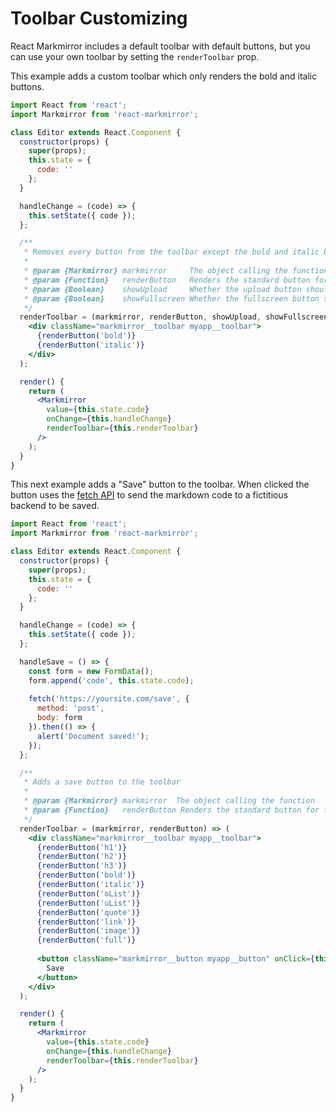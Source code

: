 Toolbar Customizing
===================
React Markmirror includes a default toolbar with default buttons, but you can use your own toolbar by setting the `renderToolbar` prop.

This example adds a custom toolbar which only renders the bold and italic buttons.

```jsx
import React from 'react';
import Markmirror from 'react-markmirror';

class Editor extends React.Component {
  constructor(props) {
    super(props);
    this.state = {
      code: ''
    };
  }

  handleChange = (code) => {
    this.setState({ code });
  };

  /**
   * Removes every button from the toolbar except the bold and italic buttons
   * 
   * @param {Markmirror} markmirror     The object calling the function
   * @param {Function}   renderButton   Renders the standard button for the given command
   * @param {Boolean}    showUpload     Whether the upload button should be displayed
   * @param {Boolean}    showFullscreen Whether the fullscreen button should be displayed
   */
  renderToolbar = (markmirror, renderButton, showUpload, showFullscreen) => (
    <div className="markmirror__toolbar myapp__toolbar">
      {renderButton('bold')}
      {renderButton('italic')}
    </div>
  );

  render() {
    return (
      <Markmirror
        value={this.state.code}
        onChange={this.handleChange}
        renderToolbar={this.renderToolbar}
      />
    );
  }
}
```


This next example adds a "Save" button to the toolbar. When clicked the button uses the [fetch API](https://developer.mozilla.org/en-US/docs/Web/API/Fetch_API) to send the markdown code to a fictitious backend to be saved.

```jsx
import React from 'react';
import Markmirror from 'react-markmirror';

class Editor extends React.Component {
  constructor(props) {
    super(props);
    this.state = {
      code: ''
    };
  }

  handleChange = (code) => {
    this.setState({ code });
  };

  handleSave = () => {
    const form = new FormData();
    form.append('code', this.state.code);
    
    fetch('https://yoursite.com/save', {
      method: 'post',
      body: form
    }).then(() => {
      alert('Document saved!');
    });
  };

  /**
   * Adds a save button to the toolbar
   * 
   * @param {Markmirror} markmirror  The object calling the function
   * @param {Function}   renderButton Renders the standard button for the given command
   */
  renderToolbar = (markmirror, renderButton) => (
    <div className="markmirror__toolbar myapp__toolbar">
      {renderButton('h1')}
      {renderButton('h2')}
      {renderButton('h3')}
      {renderButton('bold')}
      {renderButton('italic')}
      {renderButton('oList')}
      {renderButton('uList')}
      {renderButton('quote')}
      {renderButton('link')}
      {renderButton('image')}
      {renderButton('full')}
      
      <button className="markmirror__button myapp__button" onClick={this.handleSave}>
        Save
      </button>
    </div>
  );

  render() {
    return (
      <Markmirror
        value={this.state.code}
        onChange={this.handleChange}
        renderToolbar={this.renderToolbar}
      />
    );
  }
}
```
